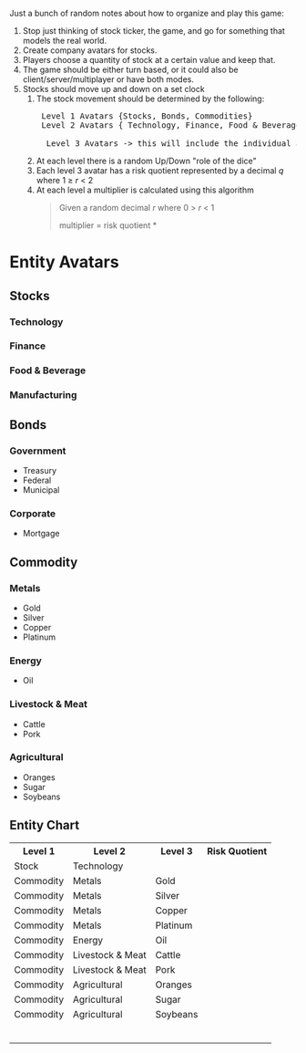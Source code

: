 Just a bunch of random notes about how to organize and play this game:

1. Stop just thinking of stock ticker, the game, and go for something that models the real world.
1. Create company avatars for stocks.
1. Players choose a quantity of stock at a certain value and keep that.
1. The game should be either turn based, or it could also be client/server/multiplayer or have both modes.
1. Stocks should move up and down on a set clock
    1. The stock movement should be determined by the following:
        <pre> Level 1 Avatars {Stocks, Bonds, Commodities}
        Level 2 Avatars { Technology, Finance, Food & Beverage, Manufacturing}, {Government, Corporate}, {Metals, Energy, Livestock & Meat, Agricultural}}
        
         Level 3 Avatars -> this will include the individual avatars for each Level 2 avatar.
       </pre>
    1. At each level there is a random Up/Down "role of the dice"
    1. Each level 3 avatar has a risk quotient represented by a decimal _q_ where 1 &geq; _r_ &lt; 2
    1. At each level a multiplier is calculated using this algorithm
        > Given a random decimal _r_ where 0 &gt; _r_ &lt; 1
        >
        > multiplier = risk quotient * 
# Entity Avatars

## Stocks
### Technology
### Finance
### Food & Beverage
### Manufacturing

## Bonds
### Government
- Treasury 
- Federal
- Municipal
### Corporate 
- Mortgage


## Commodity
### Metals 
- Gold
- Silver
- Copper
- Platinum
### Energy
- Oil
### Livestock & Meat
- Cattle
- Pork
### Agricultural
- Oranges
- Sugar
- Soybeans

## Entity Chart
<table>
<tr><th>Level 1</th><th>Level 2</th><th>Level 3</th><th>Risk Quotient</th></tr>
<tr><td>Stock</td><td>Technology</td><td></td><td></td></tr>
<tr><td>Commodity</td><td>Metals</td><td>Gold</td><td></td></tr>
<tr><td>Commodity</td><td>Metals</td><td>Silver</td><td></td></tr>
<tr><td>Commodity</td><td>Metals</td><td>Copper</td><td></td></tr>
<tr><td>Commodity</td><td>Metals</td><td>Platinum</td><td></td></tr>
<tr><td>Commodity</td><td>Energy</td><td>Oil</td><td></td></tr>
<tr><td>Commodity</td><td>Livestock & Meat</td><td>Cattle</td><td></td></tr>
<tr><td>Commodity</td><td>Livestock & Meat</td><td>Pork</td><td></td></tr>
<tr><td>Commodity</td><td>Agricultural</td><td>Oranges</td><td></td></tr>
<tr><td>Commodity</td><td>Agricultural</td><td>Sugar</td><td></td></tr>
<tr><td>Commodity</td><td>Agricultural</td><td>Soybeans</td><td></td></tr>
<tr><td></td><td></td><td></td><td></td></tr>
<tr><td></td><td></td><td></td><td></td></tr>
<tr><td></td><td></td><td></td><td></td></tr>
<tr><td></td><td></td><td></td><td></td></tr>
<tr><td></td><td></td><td></td><td></td></tr>
<tr><td></td><td></td><td></td><td></td></tr>
</table>
